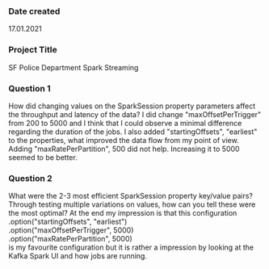 ### Date created
17.01.2021

### Project Title
SF Police Department Spark Streaming

### Question 1
How did changing values on the SparkSession property parameters affect the throughput and latency of the data?
I did change "maxOffsetPerTrigger" from 200 to 5000 and I think that I could observe a minimal difference regarding the duration of the jobs. I also added "startingOffsets", "earliest" to the properties, what improved the data flow from my point of view. Adding "maxRatePerPartition", 500 did not help. Increasing it to 5000 seemed to be better.

### Question 2
What were the 2-3 most efficient SparkSession property key/value pairs? Through testing multiple variations on values, how can you tell these were the most optimal?
At the end my impression is that this configuration 
    .option("startingOffsets", "earliest") \
    .option("maxOffsetPerTrigger", 5000) \
    .option("maxRatePerPartition", 5000) \
is my favourite configuration but it is rather a impression by looking at the Kafka Spark UI and how jobs are running.
